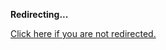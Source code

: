 <!DOCTYPE html>
<html>
<head>
<title>Redirecting...</title>
<link rel="canonical" href="http://blog.jle.im/entry/pipes-streaming-huffman-compression-in-haskell-part-3.md"/>
<meta http-equiv="content-type" content="text/html; charset=utf-8" />
<meta http-equiv="refresh" content="0; url=#{destination_path}" />
</head>
<body>
  <p><strong>Redirecting...</strong></p>
  <p><a href='http://blog.jle.im/entry/pipes-streaming-huffman-compression-in-haskell-part-3.md'>Click here if you are not redirected.</a></p>
  <script>
    document.location.href = "http://blog.jle.im/entry/pipes-streaming-huffman-compression-in-haskell-part-3.md";
  </script>
</body>
</html>
